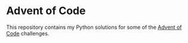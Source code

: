 # Advent of Code

This repository contains my Python solutions for some of the [Advent of Code](https://adventofcode.com/) challenges.
